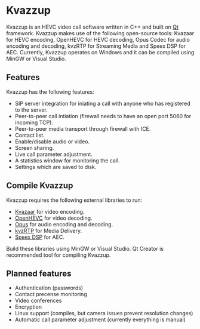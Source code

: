 Kvazzup
=======

Kvazzup is an HEVC video call software written in C++ and built on [Qt](https://www.qt.io/) framework. Kvazzup makes use of the following open-source tools: Kvazaar for HEVC encoding, OpenHEVC for HEVC decoding, Opus Codec for audio encoding and decoding, kvzRTP for Streaming Media and Speex DSP for AEC. Currently, Kvazzup operates on Windows and it can be compiled using MinGW or Visual Studio. 

## Features 

Kvazzup has the following features:  
- SIP server integration for iniating a call with anyone who has registered to the server.
- Peer-to-peer call intiation (firewall needs to have an open port 5060 for incoming TCP).
- Peer-to-peer media transport through firewall with ICE.
- Contact list.
- Enable/disable audio or video.  
- Screen sharing.
- Live call parameter adjustment. 
- A statistics window for monitoring the call.
- Settings which are saved to disk.


## Compile Kvazzup

Kvazzup requires the following external libraries to run:  
- [Kvazaar](https://github.com/ultravideo/kvazaar) for video encoding.
- [OpenHEVC](https://github.com/OpenHEVC/openHEVC) for video decoding.
- [Opus](http://opus-codec.org/) for audio encoding and decoding.
- [kvzRTP](https://github.com/ultravideo/kvzRTP) for Media Delivery.
- [Speex DSP](https://www.speex.org/) for AEC.

Build these libraries using MinGW or Visual Studio. Qt Creator is recommended tool for compiling Kvazzup.


## Planned features

- Authentication (passwords)
- Contact precense monitoring
- Video conferences
- Encryption
- Linux support (compiles, but camera issues prevent resolution changes)
- Automatic call parameter adjustment (currently everything is manual)
